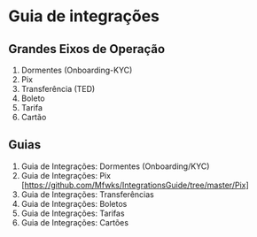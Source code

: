 # Guia de integrações

## Grandes Eixos de Operação

1. Dormentes (Onboarding-KYC)
2. Pix
3. Transferência (TED)
4. Boleto
5. Tarifa
6. Cartão

## Guias

1. Guia de Integrações: Dormentes (Onboarding/KYC)
2. Guia de Integrações: Pix [https://github.com/Mfwks/IntegrationsGuide/tree/master/Pix]
3. Guia de Integrações: Transferências
4. Guia de Integrações: Boletos
5. Guia de Integrações: Tarifas
6. Guia de Integrações: Cartões
